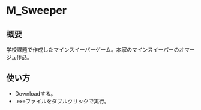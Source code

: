 # M_Sweeper

## 概要
学校課題で作成したマインスイーパーゲーム。本家のマインスイーパーのオマージュ作品。

## 使い方
- Downloadする。
- .exeファイルをダブルクリックで実行。
